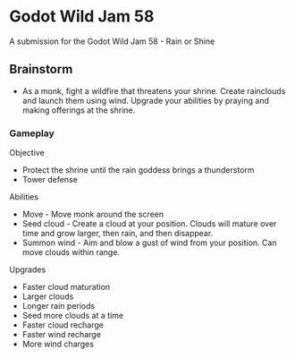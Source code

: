 # Godot Wild Jam 58

A submission for the Godot Wild Jam 58 - Rain or Shine

## Brainstorm

- As a monk, fight a wildfire that threatens your shrine. Create rainclouds and launch them using wind. Upgrade your abilities by praying and making offerings at the shrine.

### Gameplay

Objective
- Protect the shrine until the rain goddess brings a thunderstorm
- Tower defense

Abilities
- Move - Move monk around the screen
- Seed cloud - Create a cloud at your position. Clouds will mature over time and grow larger, then rain, and then disappear.
- Summon wind - Aim and blow a gust of wind from your position. Can move clouds within range.

Upgrades
- Faster cloud maturation
- Larger clouds
- Longer rain periods
- Seed more clouds at a time
- Faster cloud recharge
- Faster wind recharge
- More wind charges